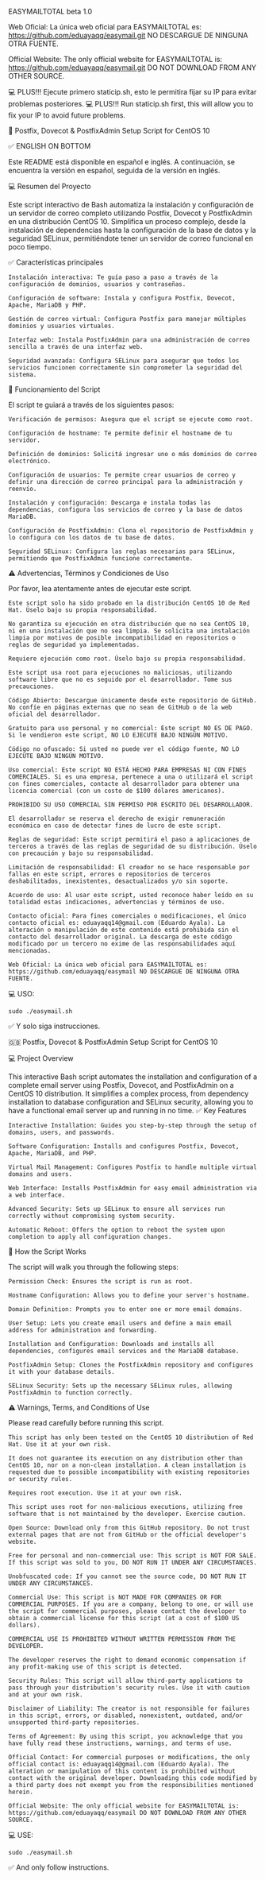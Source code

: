 EASYMAILTOTAL beta 1.0

Web Oficial: La única web oficial para EASYMAILTOTAL es: https://github.com/eduayaqq/easymail.git NO DESCARGUE DE NINGUNA OTRA FUENTE.

Official Website: The only official website for EASYMAILTOTAL is: https://github.com/eduayaqq/easymail.git DO NOT DOWNLOAD FROM ANY OTHER SOURCE.

💻 PLUS!!! Ejecute primero staticip.sh, esto le permitira fijar su IP para evitar problemas posteriores.
💻 PLUS!!! Run staticip.sh first, this will allow you to fix your IP to avoid future problems.

🚀 Postfix, Dovecot & PostfixAdmin Setup Script for CentOS 10

✅ ENGLISH ON BOTTOM

Este README está disponible en español e inglés. A continuación, se encuentra la versión en español, seguida de la versión en inglés.

💻 Resumen del Proyecto

Este script interactivo de Bash automatiza la instalación y configuración de un servidor de correo completo utilizando Postfix, Dovecot y PostfixAdmin en una distribución CentOS 10. Simplifica un proceso complejo, desde la instalación de dependencias hasta la configuración de la base de datos y la seguridad SELinux, permitiéndote tener un servidor de correo funcional en poco tiempo.

✅ Características principales

    Instalación interactiva: Te guía paso a paso a través de la configuración de dominios, usuarios y contraseñas.

    Configuración de software: Instala y configura Postfix, Dovecot, Apache, MariaDB y PHP.

    Gestión de correo virtual: Configura Postfix para manejar múltiples dominios y usuarios virtuales.

    Interfaz web: Instala PostfixAdmin para una administración de correo sencilla a través de una interfaz web.

    Seguridad avanzada: Configura SELinux para asegurar que todos los servicios funcionen correctamente sin comprometer la seguridad del sistema.


📝 Funcionamiento del Script

El script te guiará a través de los siguientes pasos:

    Verificación de permisos: Asegura que el script se ejecute como root.

    Configuración de hostname: Te permite definir el hostname de tu servidor.

    Definición de dominios: Solicitá ingresar uno o más dominios de correo electrónico.

    Configuración de usuarios: Te permite crear usuarios de correo y definir una dirección de correo principal para la administración y reenvío.

    Instalación y configuración: Descarga e instala todas las dependencias, configura los servicios de correo y la base de datos MariaDB.

    Configuración de PostfixAdmin: Clona el repositorio de PostfixAdmin y lo configura con los datos de tu base de datos.

    Seguridad SELinux: Configura las reglas necesarias para SELinux, permitiendo que PostfixAdmin funcione correctamente.

⚠️ Advertencias, Términos y Condiciones de Uso

Por favor, lea atentamente antes de ejecutar este script.

    Este script solo ha sido probado en la distribución CentOS 10 de Red Hat. Úselo bajo su propia responsabilidad.

    No garantiza su ejecución en otra distribución que no sea CentOS 10, ni en una instalación que no sea limpia. Se solicita una instalación limpia por motivos de posible incompatibilidad en repositorios o reglas de seguridad ya implementadas.

    Requiere ejecución como root. Úselo bajo su propia responsabilidad.

    Este script usa root para ejecuciones no maliciosas, utilizando software libre que no es seguido por el desarrollador. Tome sus precauciones.

    Código Abierto: Descargue únicamente desde este repositorio de GitHub. No confíe en páginas externas que no sean de GitHub o de la web oficial del desarrollador.

    Gratuito para uso personal y no comercial: Este script NO ES DE PAGO. Si le vendieron este script, NO LO EJECUTE BAJO NINGÚN MOTIVO.

    Código no ofuscado: Si usted no puede ver el código fuente, NO LO EJECUTE BAJO NINGÚN MOTIVO.

    Uso comercial: Este script NO ESTÁ HECHO PARA EMPRESAS NI CON FINES COMERCIALES. Si es una empresa, pertenece a una o utilizará el script con fines comerciales, contacte al desarrollador para obtener una licencia comercial (con un costo de $100 dólares americanos).

    PROHIBIDO SU USO COMERCIAL SIN PERMISO POR ESCRITO DEL DESARROLLADOR.

    El desarrollador se reserva el derecho de exigir remuneración económica en caso de detectar fines de lucro de este script.

    Reglas de seguridad: Este script permitirá el paso a aplicaciones de terceros a través de las reglas de seguridad de su distribución. Úselo con precaución y bajo su responsabilidad.

    Limitación de responsabilidad: El creador no se hace responsable por fallas en este script, errores o repositorios de terceros deshabilitados, inexistentes, desactualizados y/o sin soporte.

    Acuerdo de uso: Al usar este script, usted reconoce haber leído en su totalidad estas indicaciones, advertencias y términos de uso.

    Contacto oficial: Para fines comerciales o modificaciones, el único contacto oficial es: eduayaqq14@gmail.com (Eduardo Ayala). La alteración o manipulación de este contenido está prohibida sin el contacto del desarrollador original. La descarga de este código modificado por un tercero no exime de las responsabilidades aquí mencionadas.

    Web Oficial: La única web oficial para EASYMAILTOTAL es: https://github.com/eduayaqq/easymail NO DESCARGUE DE NINGUNA OTRA FUENTE.

💻 USO:

    sudo ./easymail.sh

✅ Y solo siga instrucciones.

🇬🇧 Postfix, Dovecot & PostfixAdmin Setup Script for CentOS 10

💻 Project Overview

This interactive Bash script automates the installation and configuration of a complete email server using Postfix, Dovecot, and PostfixAdmin on a CentOS 10 distribution. It simplifies a complex process, from dependency installation to database configuration and SELinux security, allowing you to have a functional email server up and running in no time.
✅ Key Features

    Interactive Installation: Guides you step-by-step through the setup of domains, users, and passwords.

    Software Configuration: Installs and configures Postfix, Dovecot, Apache, MariaDB, and PHP.

    Virtual Mail Management: Configures Postfix to handle multiple virtual domains and users.

    Web Interface: Installs PostfixAdmin for easy email administration via a web interface.

    Advanced Security: Sets up SELinux to ensure all services run correctly without compromising system security.

    Automatic Reboot: Offers the option to reboot the system upon completion to apply all configuration changes.

📝 How the Script Works

The script will walk you through the following steps:

    Permission Check: Ensures the script is run as root.

    Hostname Configuration: Allows you to define your server's hostname.

    Domain Definition: Prompts you to enter one or more email domains.

    User Setup: Lets you create email users and define a main email address for administration and forwarding.

    Installation and Configuration: Downloads and installs all dependencies, configures email services and the MariaDB database.

    PostfixAdmin Setup: Clones the PostfixAdmin repository and configures it with your database details.

    SELinux Security: Sets up the necessary SELinux rules, allowing PostfixAdmin to function correctly.

⚠️ Warnings, Terms, and Conditions of Use

Please read carefully before running this script.

    This script has only been tested on the CentOS 10 distribution of Red Hat. Use it at your own risk.

    It does not guarantee its execution on any distribution other than CentOS 10, nor on a non-clean installation. A clean installation is requested due to possible incompatibility with existing repositories or security rules.

    Requires root execution. Use it at your own risk.

    This script uses root for non-malicious executions, utilizing free software that is not maintained by the developer. Exercise caution.

    Open Source: Download only from this GitHub repository. Do not trust external pages that are not from GitHub or the official developer's website.

    Free for personal and non-commercial use: This script is NOT FOR SALE. If this script was sold to you, DO NOT RUN IT UNDER ANY CIRCUMSTANCES.

    Unobfuscated code: If you cannot see the source code, DO NOT RUN IT UNDER ANY CIRCUMSTANCES.

    Commercial Use: This script is NOT MADE FOR COMPANIES OR FOR COMMERCIAL PURPOSES. If you are a company, belong to one, or will use the script for commercial purposes, please contact the developer to obtain a commercial license for this script (at a cost of $100 US dollars).

    COMMERCIAL USE IS PROHIBITED WITHOUT WRITTEN PERMISSION FROM THE DEVELOPER.

    The developer reserves the right to demand economic compensation if any profit-making use of this script is detected.

    Security Rules: This script will allow third-party applications to pass through your distribution's security rules. Use it with caution and at your own risk.

    Disclaimer of Liability: The creator is not responsible for failures in this script, errors, or disabled, nonexistent, outdated, and/or unsupported third-party repositories.

    Terms of Agreement: By using this script, you acknowledge that you have fully read these instructions, warnings, and terms of use.

    Official Contact: For commercial purposes or modifications, the only official contact is: eduayaqq14@gmail.com (Eduardo Ayala). The alteration or manipulation of this content is prohibited without contact with the original developer. Downloading this code modified by a third party does not exempt you from the responsibilities mentioned herein.

    Official Website: The only official website for EASYMAILTOTAL is: https://github.com/eduayaqq/easymail DO NOT DOWNLOAD FROM ANY OTHER SOURCE.

💻 USE:

    sudo ./easymail.sh

✅ And only follow instructions.
